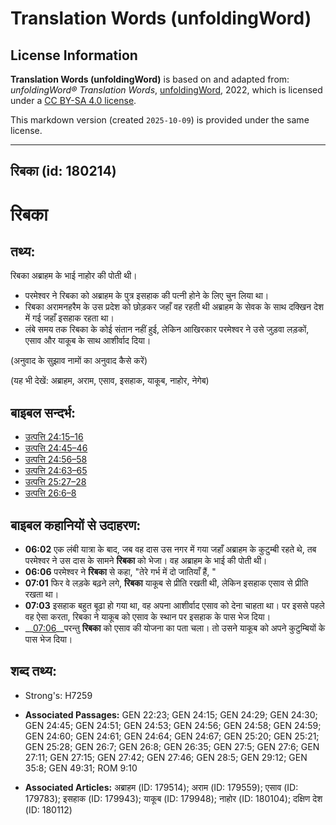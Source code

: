# Translation Words (unfoldingWord)

## License Information

**Translation Words (unfoldingWord)** is based on and adapted from: _unfoldingWord® Translation Words_, [unfoldingWord](https://unfoldingword.org/utw), 2022, which is licensed under a [CC BY-SA 4.0 license](https://creativecommons.org/licenses/by-sa/4.0/legalcode.en).

This markdown version (created `2025-10-09`) is provided under the same license.



--------------------------------

## रिबका (id: 180214)

रिबका
=====

तथ्य:
-----

रिबका अब्राहम के भाई नाहोर की पोती थी।

* परमेश्वर ने रिबका को अब्राहम के पुत्र इसहाक की पत्नी होने के लिए चुन लिया था।
* रिबका अरामनहरैम के उस प्रदेश को छोड़कर जहाँ वह रहती थी अब्राहम के सेवक के साथ दक्खिन देश में गई जहाँ इसहाक रहता था।
* लंबे समय तक रिबका के कोई संतान नहीं हुई, लेकिन आखिरकार परमेश्वर ने उसे जुड़वा लड़कों, एसाव और याकूब के साथ आशीर्वाद दिया।

(अनुवाद के सुझाव नामों का अनुवाद कैसे करें)

(यह भी देखें: अब्राहम, अराम, एसाव, इसहाक, याकूब, नाहोर, नेगेब)

बाइबल सन्दर्भ:
--------------

* [उत्पत्ति 24:15–16](https://ref.ly/Gen24:15-Gen24:16)
* [उत्पत्ति 24:45–46](https://ref.ly/Gen24:45-Gen24:46)
* [उत्पत्ति 24:56–58](https://ref.ly/Gen24:56-Gen24:58)
* [उत्पत्ति 24:63–65](https://ref.ly/Gen24:63-Gen24:65)
* [उत्पत्ति 25:27–28](https://ref.ly/Gen25:27-Gen25:28)
* [उत्पत्ति 26:6–8](https://ref.ly/Gen26:6-Gen26:8)

बाइबल कहानियों से उदाहरण:
-------------------------

* **06:02** एक लंबी यात्रा के बाद, जब वह दास उस नगर में गया जहाँ अब्राहम के कुटुम्बी रहते थे, तब परमेश्वर ने उस दास के सामने **रिबका** को भेजा। वह अब्राहम के भाई की पोती थी।
* **06:06** परमेश्वर ने **रिबका** से कहा, "तेरे गर्भ में दो जातियाँ हैं, "
* **07:01** फिर वे लड़के बढ़ने लगे, **रिबका** याकूब से प्रीति रखती थी, लेकिन इसहाक एसाव से प्रीति रखता था।
* **07:03** इसहाक बहुत बूढा हो गया था, वह अपना आशीर्वाद एसाव को देना चाहता था। पर इससे पहले वह ऐसा करता, रिबका ने याकूब को एसाव के स्थान पर इसहाक के पास भेज दिया।
* \_\_[07:06](rc://*/tn/help/obs/07/06)\_\_परन्तु **रिबका** को एसाव की योजना का पता चला। तो उसने याकूब को अपने कुटुम्बियों के पास भेज दिया।

शब्द तथ्य:
----------

* Strong's: H7259

* **Associated Passages:** GEN 22:23; GEN 24:15; GEN 24:29; GEN 24:30; GEN 24:45; GEN 24:51; GEN 24:53; GEN 24:56; GEN 24:58; GEN 24:59; GEN 24:60; GEN 24:61; GEN 24:64; GEN 24:67; GEN 25:20; GEN 25:21; GEN 25:28; GEN 26:7; GEN 26:8; GEN 26:35; GEN 27:5; GEN 27:6; GEN 27:11; GEN 27:15; GEN 27:42; GEN 27:46; GEN 28:5; GEN 29:12; GEN 35:8; GEN 49:31; ROM 9:10
* **Associated Articles:** अब्राहम (ID: 179514); अराम (ID: 179559); एसाव (ID: 179783); इसहाक (ID: 179943); याकूब (ID: 179948); नाहोर (ID: 180104); दक्षिण देश (ID: 180112)

